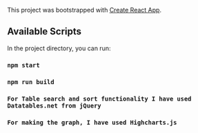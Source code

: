 This project was bootstrapped with [Create React App](https://github.com/facebook/create-react-app).

## Available Scripts

In the project directory, you can run:

### `npm start`

### `npm run build`

### `For Table search and sort functionality I have used Datatables.net from jQuery`

### `For making the graph, I have used Highcharts.js`


